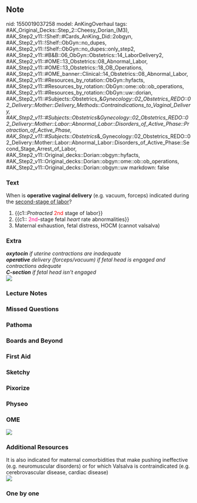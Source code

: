 ## Note
nid: 1550019037258
model: AnKingOverhaul
tags: #AK_Original_Decks::Step_2::Cheesy_Dorian_(M3), #AK_Step2_v11::!Shelf::#Cards_AnKing_Did::2obgyn, #AK_Step2_v11::!Shelf::ObGyn::no_dupes, #AK_Step2_v11::!Shelf::ObGyn::no_dupes::only_step2, #AK_Step2_v11::#B&B::06_ObGyn::Obstetrics::14_LaborDelivery2, #AK_Step2_v11::#OME::13_Obstetrics::08_Abnormal_Labor, #AK_Step2_v11::#OME::13_Obstetrics::18_OB_Operations, #AK_Step2_v11::#OME_banner::Clinical::14_Obstetrics::08_Abnormal_Labor, #AK_Step2_v11::#Resources_by_rotation::ObGyn::hyfacts, #AK_Step2_v11::#Resources_by_rotation::ObGyn::ome::ob::ob_operations, #AK_Step2_v11::#Resources_by_rotation::ObGyn::uw::dorian, #AK_Step2_v11::#Subjects::Obstetrics_&_Gynecology::02_Obstetrics_REDO::02_Delivery::Mother::Delivery_Methods::Contraindications_to_Vaginal_Delivery, #AK_Step2_v11::#Subjects::Obstetrics_&_Gynecology::02_Obstetrics_REDO::02_Delivery::Mother::Labor::Abnormal_Labor::Disorders_of_Active_Phase::Protraction_of_Active_Phase, #AK_Step2_v11::#Subjects::Obstetrics_&_Gynecology::02_Obstetrics_REDO::02_Delivery::Mother::Labor::Abnormal_Labor::Disorders_of_Active_Phase::Second_Stage_Arrest_of_Labor, #AK_Step2_v11::Original_decks::Dorian::obgyn::hyfacts, #AK_Step2_v11::Original_decks::Dorian::obgyn::ome::ob::ob_operations, #AK_Step2_v11::Original_decks::Dorian::obgyn::uw
markdown: false

### Text
When is <b>operative vaginal delivery</b> (e.g. vacuum, forceps)
indicated during the <u>second-stage of labor</u>?
<div>
  <ol type="1" start="1">
    <li>{{c1::<i>Protracted</i> <font color="#FF0000" style=
    "">2nd</font> stage of labor}}
    <li>{{c1:: <font color="#FC0280">2nd</font>-stage fetal
    <i>heart</i> rate abnormalities}}
    <li>Maternal exhaustion, fetal distress, HOCM (cannot valsalva)
  </ol>
</div>

### Extra
<div>
  <i><b>oxytocin</b> if uterine contractions are inadequate</i>
</div>
<div>
  <i><b>operative</b> delivery (forceps/vacuum) if fetal head is
  engaged and contractions adequate</i>
</div>
<div>
  <i><b>C-section</b> if fetal head isn't engaged</i>
</div>
<div>
  <i><img src="paste-315469642858497.jpg"></i>
</div>

### Lecture Notes


### Missed Questions


### Pathoma


### Boards and Beyond


### First Aid


### Sketchy


### Pixorize


### Physeo


### OME
<div class="ome-widget">
  <a href=
  "https://onlinemeded.org/spa/obstetrics/abnormal-labor/acquire?ref=anki">
  <img src="_OME_AnkiFlashcards_Lesson_1.png"></a>
</div>

### Additional Resources
<div>
  <div>
    It is also indicated for maternal comorbidities that make
    pushing ineffective (e.g. neuromuscular disorders) or for which
    Valsalva is contraindicated (e.g. cerebrovascular disease,
    cardiac disease)
  </div>
</div><img class="" src="paste-104363410325507_1529603012320.jpg"
style="">

### One by one

